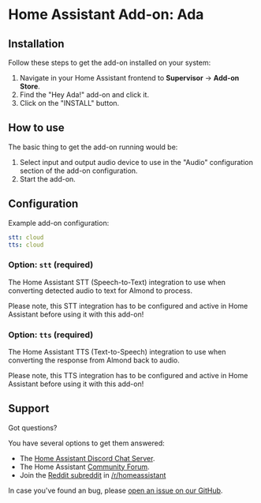 # Home Assistant Add-on: Ada

## Installation

Follow these steps to get the add-on installed on your system:

1. Navigate in your Home Assistant frontend to **Supervisor** -> **Add-on Store**.
2. Find the "Hey Ada!" add-on and click it.
3. Click on the "INSTALL" button.

## How to use

The basic thing to get the add-on running would be:

1. Select input and output audio device to use in the "Audio" configuration section of the add-on configuration.
2. Start the add-on.

## Configuration

Example add-on configuration:

```yaml
stt: cloud
tts: cloud
```

### Option: `stt` (required)

The Home Assistant STT (Speech-to-Text) integration to use when converting
detected audio to text for Almond to process.

Please note, this STT integration has to be configured and active in
Home Assistant before using it with this add-on!

### Option: `tts` (required)

The Home Assistant TTS (Text-to-Speech) integration to use when converting
the response from Almond back to audio.

Please note, this TTS integration has to be configured and active in
Home Assistant before using it with this add-on!

## Support

Got questions?

You have several options to get them answered:

- The [Home Assistant Discord Chat Server][discord].
- The Home Assistant [Community Forum][forum].
- Join the [Reddit subreddit][reddit] in [/r/homeassistant][reddit]

In case you've found an bug, please [open an issue on our GitHub][issue].

[discord]: https://discord.gg/c5DvZ4e
[forum]: https://community.home-assistant.io
[issue]: https://hub.fastgit.org/home-assistant/hassio-addons/issues
[reddit]: https://reddit.com/r/homeassistant
[repository]: https://hub.fastgit.org/hassio-addons/repository
